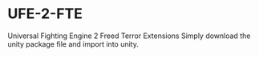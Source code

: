 # UFE-2-FTE
Universal Fighting Engine 2 Freed Terror Extensions
Simply download the unity package file and import into unity.

